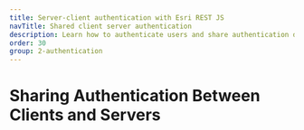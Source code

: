 ```yaml
---
title: Server-client authentication with Esri REST JS
navTitle: Shared client server authentication
description: Learn how to authenticate users and share authentication details between the client and server.
order: 30
group: 2-authentication
---
```


# Sharing Authentication Between Clients and Servers
